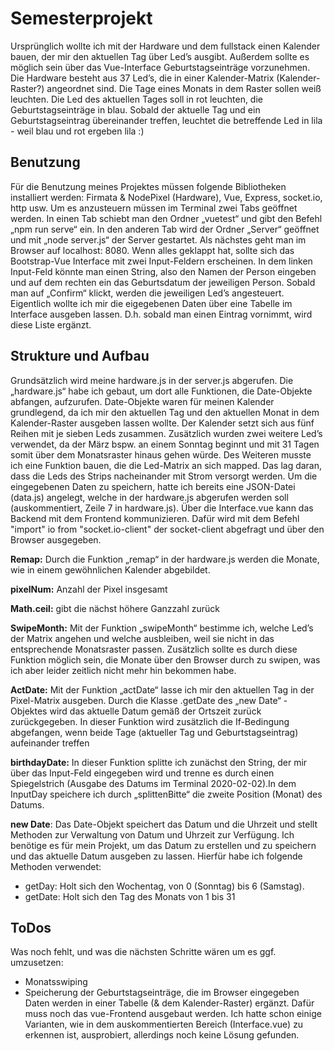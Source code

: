 # Semesterprojekt
Ursprünglich wollte ich mit der Hardware und dem fullstack einen Kalender bauen, der mir den aktuellen Tag über Led’s ausgibt. Außerdem sollte es möglich sein über das Vue-Interface Geburtstagseinträge vorzunehmen. Die Hardware besteht aus 37 Led’s, die in einer Kalender-Matrix (Kalender-Raster?) angeordnet sind. Die Tage eines Monats in dem Raster sollen weiß leuchten. Die Led des aktuellen Tages soll in rot leuchten, die Geburtstagseinträge in blau. Sobald der aktuelle Tag und ein Geburtstagseintrag übereinander treffen, leuchtet die betreffende Led in lila - weil blau und rot ergeben lila :)


## Benutzung
Für die Benutzung meines Projektes müssen folgende Bibliotheken installiert werden: Firmata & NodePixel (Hardware), Vue, Express, socket.io, http usw. Um es anzusteuern müssen im Terminal zwei Tabs geöffnet werden. In einen Tab schiebt man den Ordner „vuetest“ und gibt den Befehl „npm run serve“ ein. In den anderen Tab wird der Ordner  „Server“ geöffnet und mit „node server.js“ der Server gestartet. Als nächstes geht man im Browser auf localhost: 8080. Wenn alles geklappt hat, sollte sich das Bootstrap-Vue Interface mit zwei Input-Feldern erscheinen. In dem linken Input-Feld könnte man einen String, also den Namen der Person eingeben und auf dem rechten ein das Geburtsdatum der jeweiligen Person. Sobald man auf „Confirm“ klickt, werden die jeweiligen Led’s angesteuert. Eigentlich wollte ich mir die eigegebenen Daten über eine Tabelle im Interface ausgeben lassen. D.h. sobald man einen Eintrag vornimmt, wird diese Liste ergänzt.



## Strukture und Aufbau
Grundsätzlich wird meine hardware.js in der server.js abgerufen. Die „hardware.js“ habe ich gebaut, um dort alle Funktionen, die Date-Objekte abfangen, aufzurufen. Date-Objekte waren für meinen Kalender grundlegend, da ich mir den aktuellen Tag und den aktuellen Monat in dem Kalender-Raster ausgeben lassen wollte. Der Kalender setzt sich aus fünf Reihen mit je sieben Leds zusammen. Zusätzlich wurden zwei weitere Led’s verwendet, da der März bspw. an einem Sonntag beginnt und mit 31 Tagen somit über dem Monatsraster hinaus gehen würde. Des Weiteren musste ich eine Funktion bauen, die die Led-Matrix an sich mapped. Das lag daran, dass die Leds des Strips nacheinander mit Strom versorgt werden. Um die eingegebenen Daten zu speichern, hatte ich bereits eine JSON-Datei (data.js) angelegt, welche in der hardware.js abgerufen werden soll (auskommentiert, Zeile 7 in hardware.js). Über die Interface.vue kann das Backend mit dem Frontend kommunizieren. Dafür wird mit dem Befehl "import" io from "socket.io-client" der socket-client abgefragt und über den Browser ausgegeben.

**Remap:** Durch die Funktion „remap“ in der hardware.js werden die Monate, wie in einem
gewöhnlichen Kalender abgebildet.

**pixelNum:** Anzahl der Pixel insgesamt

**Math.ceil:** gibt die nächst höhere Ganzzahl zurück

**SwipeMonth:** Mit der Funktion „swipeMonth“ bestimme ich, welche Led’s der Matrix angehen und welche ausbleiben, weil sie nicht in das entsprechende Monatsraster passen. Zusätzlich sollte es durch diese Funktion möglich sein, die Monate über den Browser durch zu swipen, was ich aber leider zeitlich nicht mehr hin bekommen habe.

**ActDate:** Mit der Funktion „actDate“ lasse ich mir den aktuellen Tag in der Pixel-Matrix ausgeben. Durch die Klasse .getDate des „new Date“ - Objektes wird das aktuelle Datum gemäß der Ortszeit zurück zurückgegeben. In dieser Funktion wird zusätzlich die If-Bedingung abgefangen, wenn beide Tage (aktueller Tag und Geburtstagseintrag) aufeinander treffen

**birthdayDate:** In dieser Funktion splitte ich zunächst den String, der mir über das Input-Feld eingegeben wird und trenne es durch einen Spiegelstrich (Ausgabe des Datums im Terminal 2020-02-02).In dem InputDay speichere ich durch „splittenBitte“ die zweite Position (Monat) des Datums.

**new Date**: Das Date-Objekt speichert das Datum und die Uhrzeit und stellt Methoden zur Verwaltung von Datum und Uhrzeit zur Verfügung. Ich benötige es für mein Projekt, um das Datum zu erstellen und zu speichern und das aktuelle Datum ausgeben zu lassen. Hierfür habe ich folgende Methoden verwendet:
* getDay: Holt sich den Wochentag, von 0 (Sonntag) bis 6 (Samstag).
* getDate: Holt sich den Tag des Monats von 1 bis 31


## ToDos
Was noch fehlt, und was die nächsten Schritte wären um es ggf. umzusetzen:

* Monatsswiping
* Speicherung der Geburtstagseinträge, die im Browser eingegeben Daten werden in einer Tabelle (& dem Kalender-Raster) ergänzt. Dafür muss noch das vue-Frontend ausgebaut werden. Ich hatte schon einige Varianten, wie in dem auskommentierten Bereich (Interface.vue) zu erkennen ist, ausprobiert, allerdings noch keine Lösung gefunden.

